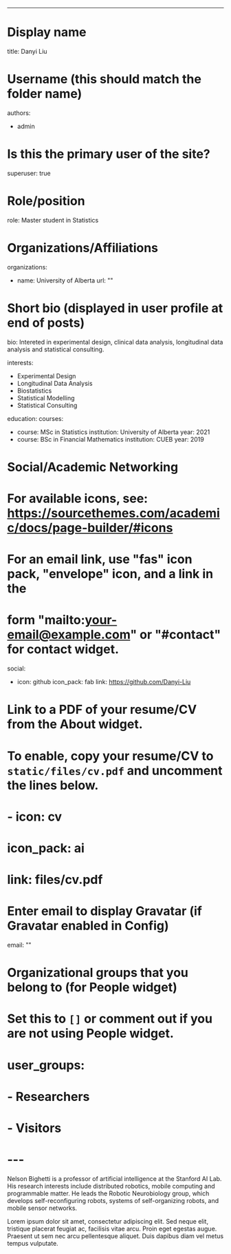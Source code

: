 ---
# Display name
title: Danyi Liu

# Username (this should match the folder name)
authors:
- admin

# Is this the primary user of the site?
superuser: true

# Role/position
role: Master student in Statistics

# Organizations/Affiliations
organizations:
- name: University of Alberta
  url: ""

# Short bio (displayed in user profile at end of posts)
bio: Intereted in experimental design, clinical data analysis, longitudinal data analysis and statistical consulting.

interests:
- Experimental Design
- Longitudinal Data Analysis
- Biostatistics
- Statistical Modelling
- Statistical Consulting

education:
  courses:
  - course: MSc in Statistics
    institution: University of Alberta
    year: 2021
  - course: BSc in Financial Mathematics
    institution: CUEB
    year: 2019

# Social/Academic Networking
# For available icons, see: https://sourcethemes.com/academic/docs/page-builder/#icons
#   For an email link, use "fas" icon pack, "envelope" icon, and a link in the
#   form "mailto:your-email@example.com" or "#contact" for contact widget.
social:
- icon: github
  icon_pack: fab
  link: https://github.com/Danyi-Liu

# Link to a PDF of your resume/CV from the About widget.
# To enable, copy your resume/CV to `static/files/cv.pdf` and uncomment the lines below.
# - icon: cv
#   icon_pack: ai
#   link: files/cv.pdf

# Enter email to display Gravatar (if Gravatar enabled in Config)
email: ""

# Organizational groups that you belong to (for People widget)
#   Set this to `[]` or comment out if you are not using People widget.
# user_groups:
# - Researchers
# - Visitors
# ---

Nelson Bighetti is a professor of artificial intelligence at the Stanford AI Lab. His research interests include distributed robotics, mobile computing and programmable matter. He leads the Robotic Neurobiology group, which develops self-reconfiguring robots, systems of self-organizing robots, and mobile sensor networks.

Lorem ipsum dolor sit amet, consectetur adipiscing elit. Sed neque elit, tristique placerat feugiat ac, facilisis vitae arcu. Proin eget egestas augue. Praesent ut sem nec arcu pellentesque aliquet. Duis dapibus diam vel metus tempus vulputate.
